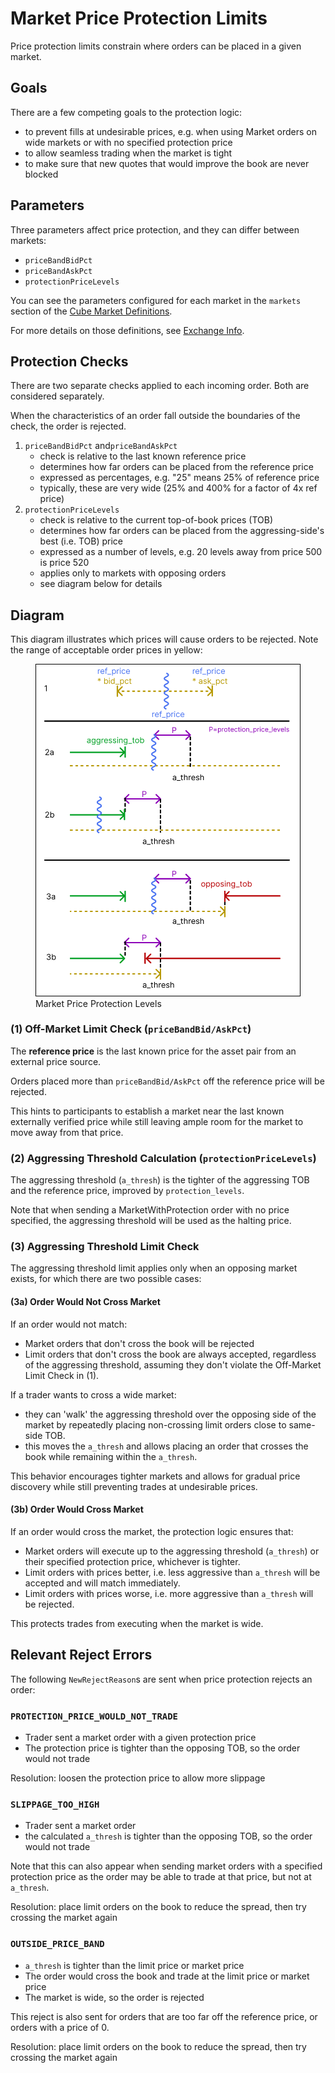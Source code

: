 # Market Price Protection Limits

Price protection limits constrain where orders can be placed in a given market.

## Goals

There are a few competing goals to the protection logic:
- to prevent fills at undesirable prices, e.g. when using Market orders on wide markets or with no specified protection price
- to allow seamless trading when the market is tight
- to make sure that new quotes that would improve the book are never blocked

## Parameters

Three parameters affect price protection, and they can differ between markets:
- `priceBandBidPct`
- `priceBandAskPct`
- `protectionPriceLevels`

You can see the parameters configured for each market in the `markets` section of
the [Cube Market Definitions](https://api.cube.exchange/ir/v0/markets/).

For more details on those definitions, see [Exchange Info](/exchange-info.md).

## Protection Checks

There are two separate checks applied to each incoming order.  Both are considered separately.

When the characteristics of an order fall outside the boundaries of the check,
the order is rejected.

1. `priceBandBidPct` and`priceBandAskPct`
    - check is relative to the last known reference price
    - determines how far orders can be placed from the reference price
    - expressed as percentages, e.g. "25" means 25% of reference price
    - typically, these are very wide (25% and 400% for a factor of 4x ref price)
2. `protectionPriceLevels`
    - check is relative to the current top-of-book prices (TOB)
    - determines how far orders can be placed from the aggressing-side's best (i.e. TOB) price
    - expressed as a number of levels, e.g. 20 levels away from price 500 is price 520
    - applies only to markets with opposing orders
    - see diagram below for details

## Diagram

This diagram illustrates which prices will cause orders to be rejected.
Note the range of acceptable order prices in yellow:

<figure>
  <picture>
    <img
      src="/images/protection_price_levels_diagram.svg"
      alt="Diagram showing where market price protections apply"
    />
  </picture>
  <figcaption>Market Price Protection Levels</figcaption>
</figure>

### (1) Off-Market Limit Check (`priceBandBid/AskPct`)

The **reference price** is the last known price for the asset pair from an external price source.

Orders placed more than `priceBandBid/AskPct` off the reference price will be rejected.

This hints to participants to establish a market near the last known externally verified price
while still leaving ample room for the market to move away from that price.

### (2) Aggressing Threshold Calculation (`protectionPriceLevels`)

The aggressing threshold (`a_thresh`) is the tighter of the aggressing TOB and the reference price, improved by `protection_levels`.

Note that when sending a MarketWithProtection order with no price specified, the aggressing threshold will be used as the halting price.

### (3) Aggressing Threshold Limit Check

The aggressing threshold limit applies only when an opposing market exists, for which there are two possible cases:

#### (3a) Order Would Not Cross Market

If an order would not match:

- Market orders that don't cross the book will be rejected
- Limit orders that don't cross the book are always accepted, regardless of the aggressing threshold, assuming they don't violate the Off-Market Limit Check in (1).

If a trader wants to cross a wide market:
- they can 'walk' the aggressing threshold over the opposing side of the market by repeatedly placing non-crossing limit orders close to same-side TOB.
- this moves the `a_thresh` and allows placing an order that crosses the book while remaining within the `a_thresh`.

This behavior encourages tighter markets and allows for gradual price discovery while still preventing trades at undesirable prices.

#### (3b) Order Would Cross Market

If an order would cross the market, the protection logic ensures that:

- Market orders will execute up to the aggressing threshold (`a_thresh`) or their specified protection price, whichever is tighter.
- Limit orders with prices better, i.e. less aggressive than `a_thresh` will be accepted and will match immediately.
- Limit orders with prices worse, i.e. more aggressive than `a_thresh` will be rejected.

This protects trades from executing when the market is wide.

## Relevant Reject Errors

The following `NewRejectReason`s are sent when price protection rejects an order:

### `PROTECTION_PRICE_WOULD_NOT_TRADE`
- Trader sent a market order with a given protection price
- The protection price is tighter than the opposing TOB, so the order would not trade

Resolution: loosen the protection price to allow more slippage

### `SLIPPAGE_TOO_HIGH`
- Trader sent a market order
- the calculated `a_thresh` is tighter than the opposing TOB, so the order would not trade

Note that this can also appear when sending market orders with a specified protection price
as the order may be able to trade at that price, but not at `a_thresh`.

Resolution: place limit orders on the book to reduce the spread, then try crossing the market again

### `OUTSIDE_PRICE_BAND`
- `a_thresh` is tighter than the limit price or market price
- The order would cross the book and trade at the limit price or market price
- The market is wide, so the order is rejected

This reject is also sent for orders that are too far off the reference price,
or orders with a price of 0.

Resolution: place limit orders on the book to reduce the spread, then try crossing the market again
